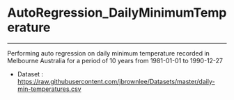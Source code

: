 # AutoRegression_DailyMinimumTemperature
---
Performing auto regression on daily minimum temperature recorded in Melbourne Australia for a period of 10 years from 1981-01-01 to 1990-12-27
- Dataset : https://raw.githubusercontent.com/jbrownlee/Datasets/master/daily-min-temperatures.csv
